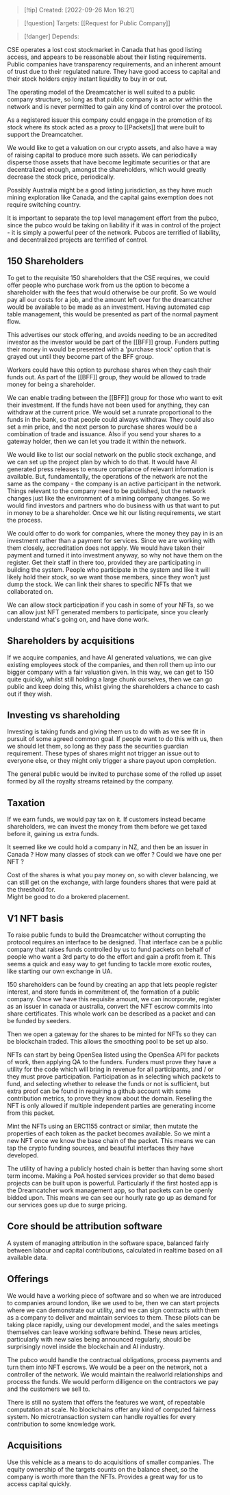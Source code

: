 
>[!tip] Created: [2022-09-26 Mon 16:21]

>[!question] Targets: [[Request for Public Company]]

>[!danger] Depends: 

CSE operates a lost cost stockmarket in Canada that has good listing access, and appears to be reasonable about their listing requirements.
Public companies have transparency requirements, and an inherent amount of trust due to their regulated nature.  They have good access to capital and their stock holders enjoy instant liquidity to buy in or out.

The operating model of the Dreamcatcher is well suited to a public company structure, so long as that public company is an actor within the network and is never permitted to gain any kind of control over the protocol.

As a registered issuer this company could engage in the promotion of its stock where its stock acted as a proxy to [[Packets]] that were built to support the Dreamcatcher. 

We would like to get a valuation on our crypto assets, and also have a way of raising capital to produce more such assets.  We can periodically disperse those assets that have become legitimate securities or that are decentralized enough, amongst the shareholders, which would greatly decrease the stock price, periodically.

Possibly Australia might be a good listing jurisdiction, as they have much mining exploration like Canada, and the capital gains exemption does not require switching country.

It is important to separate the top level management effort from the pubco, since the pubco would be taking on liability if it was in control of the project - it is simply a powerful peer of the network.  Pubcos are terrified of liability, and decentralized projects are terrified of control.

## 150 Shareholders

To get to the requisite 150 shareholders that the CSE requires, we could offer people who purchase work from us the option to become a shareholder with the fees that would otherwise be our profit.  So we would pay all our costs for a job, and the amount left over for the dreamcatcher would be available to be made as an investment.  Having automated cap table management, this would be presented as part of the normal payment flow.    

This advertises our stock offering, and avoids needing to be an accredited investor as the investor would be part of the [[BFF]] group.  Funders putting their money in would be presented with a 'purchase stock' option that is grayed out until they become part of the BFF group.  

Workers could have this option to purchase shares when they cash their funds out.  As part of the [[BFF]] group, they would be allowed to trade money for being a shareholder.

We can enable trading between the [[BFF]] group for those who want to exit their investment.  If the funds have not been used for anything, they can withdraw at the current price.  We would set a runrate proportional to the funds in the bank, so that people could always withdraw.  They could also set a min price, and the next person to purchase shares would be a combination of trade and issuance.  Also if you send your shares to a gateway holder, then we can let you trade it within the network.

We would like to list our social network on the public stock exchange, and we can set up the project plan by which to do that.  It would have AI generated press releases to ensure compliance of relevant information is available.  But, fundamentally, the operations of the network are not the same as the company - the company is an active participant in the network.  Things relevant to the company need to be published, but the network changes just like the environment of a mining company changes.  So we would find investors and partners who do business with us that want to put in money to be a shareholder.  Once we hit our listing requirements, we start the process.

We could offer to do work for companies, where the money they pay in is an investment rather than a payment for services.  Since we are working with them closely, accreditation does not apply.  We would have taken their payment and turned it into investment anyway, so why not have them on the register.  Get their staff in there too, provided they are participating in building the system.  People who participate in the system and like it will likely hold their stock, so we want those members, since they won't just dump the stock.  We can link their shares to specific NFTs that we collaborated on.

We can allow stock participation if you cash in some of your NFTs, so we can allow just NFT generated members to participate, since you clearly understand what's going on, and have done work.

## Shareholders by acquisitions
If we acquire companies, and have AI generated valuations, we can give existing employees stock of the companies, and then roll them up into our bigger company with a fair valuation given.  In this way, we can get to 150 quite quickly, whilst still holding a large chunk ourselves, then we can go public and keep doing this, whilst giving the shareholders a chance to cash out if they wish.

## Investing vs shareholding
Investing is taking funds and giving them us to do with as we see fit in pursuit of some agreed common goal.  If people want to do this with us, then we should let them, so long as they pass the securities guardian requirement.  These types of shares might not trigger an issue out to everyone else, or they might only trigger a share payout upon completion.

The general public would be invited to purchase some of the rolled up asset formed by all the royalty streams retained by the company.

## Taxation

If we earn funds, we would pay tax on it.  If customers instead became shareholders, we can invest the money from them before we get taxed before it, gaining us extra funds.

It seemed like we could hold a company in NZ, and then be an issuer in Canada ?
How many classes of stock can we offer ?  Could we have one per NFT ?

Cost of the shares is what you pay money on, so with clever balancing, we can still get on the exchange, with large founders shares that were paid at the threshold for.  
Might be good to do a brokered placement.
## V1 NFT basis
To raise public funds to build the Dreamcatcher without corrupting the protocol requires an interface to be designed.  That interface can be a public company that raises funds controlled by us to fund packets on behalf of people who want a 3rd party to do the effort and gain a profit from it.  This seems a quick and easy way to get funding to tackle more exotic routes, like starting our own exchange in UA.

150 shareholders can be found by creating an app that lets people register interest, and store funds in commitment of, the formation of a public company.  Once we have this requisite amount, we can incorporate, register as an issuer in canada or australia, convert the NFT escrow commits into share certificates.
This whole work can be described as a packet and can be funded by seeders.

Then we open a gateway for the shares to be minted for NFTs so they can be blockchain traded.  This allows the smoothing pool to be set up also.

NFTs can start by being OpenSea listed using the OpenSea API for packets of work, then applying QA to the funders.  Funders must prove they have a utility for the code which will bring in revenue for all participants, and / or they must prove participation.  Participation as in selecting which packets to fund, and selecting whether to release the funds or not is sufficient, but extra proof can be found in requiring a github account with some contribution metrics, to prove they know about the domain.  Reselling the NFT is only allowed if multiple independent parties are generating income from this packet.

Mint the NFTs using an ERC1155 contract or similar, then mutate the properties of each token as the packet becomes available.  So we mint a new NFT once we know the base chain of the packet.  This means we can tap the crypto funding sources, and beautiful interfaces they have developed.

The utility of having a publicly hosted chain is better than having some short term income.  Making a PoA hosted services provider so that demo based projects can be built upon is powerful.  Particularly if the first hosted app is the Dreamcatcher work management app, so that packets can be openly bidded upon.  This means we can see our hourly rate go up as demand for our services goes up due to surge pricing.

## Core should be attribution software
A system of managing attribution in the software space, balanced fairly between labour and capital contributions, calculated in realtime based on all available data.
## Offerings
We would have a working piece of software and so when we are introduced to companies around london, like we used to be, then we can start projects where we can demonstrate our utility, and we can sign contracts with them as a company to deliver and maintain services to them.  These pilots can be taking place rapidly, using our development model, and the sales meetings themselves can leave working software behind.  These news articles, particularly with new sales being announced regularly, should be surprisingly novel inside the blockchain and AI industry.

The pubco would handle the contractual obligations, process payments and turn them into NFT escrows.  We would be a peer on the network, not a controller of the network.  We would maintain the realworld relationships and process the funds.  We would perform dilligence on the contractors we pay and the customers we sell to.

There is still no system that offers the features we want, of repeatable computation at scale.  No blockchains offer any kind of computed fairness system.  No microtransaction system can handle royalties for every contribution to some knowledge work.

## Acquisitions
Use this vehicle as a means to do acquisitions of smaller companies.  The equity ownership of the targets counts on the balance sheet, so the company is worth more than the NFTs.
Provides a great way for us to access capital quickly.